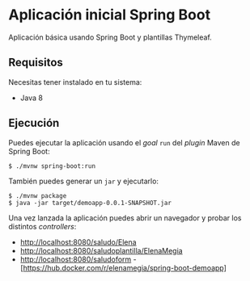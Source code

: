 # Aplicación inicial Spring Boot

Aplicación básica usando Spring Boot y plantillas Thymeleaf.

## Requisitos

Necesitas tener instalado en tu sistema:

- Java 8

## Ejecución

Puedes ejecutar la aplicación usando el _goal_ `run` del _plugin_ Maven 
de Spring Boot:

```
$ ./mvnw spring-boot:run 
```   

También puedes generar un `jar` y ejecutarlo:

```
$ ./mvnw package
$ java -jar target/demoapp-0.0.1-SNAPSHOT.jar 
```

Una vez lanzada la aplicación puedes abrir un navegador y probar los distintos _controllers_:

- [http://localhost:8080/saludo/Elena](http://localhost:8080/saludo/Elena)
- [http://localhost:8080/saludoplantilla/ElenaMegia](http://localhost:8080/saludoplantilla/ElenaMegia)
- [http://localhost:8080/saludoform](http://localhost:8080/saludoform)
-[https://hub.docker.com/r/elenamegia/spring-boot-demoapp]


